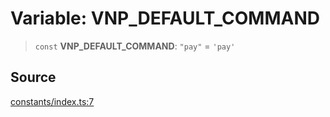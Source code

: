 # Variable: VNP\_DEFAULT\_COMMAND

> `const` **VNP\_DEFAULT\_COMMAND**: `"pay"` = `'pay'`

## Source

[constants/index.ts:7](https://github.com/lehuygiang28/vnpay/blob/ffb3f1a6e2e5cee6cec7ba4f806a92950f9f7872/src/constants/index.ts#L7)
